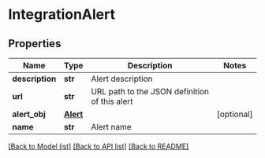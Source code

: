 # IntegrationAlert

## Properties
Name | Type | Description | Notes
------------ | ------------- | ------------- | -------------
**description** | **str** | Alert description | 
**url** | **str** | URL path to the JSON definition of this alert | 
**alert_obj** | [**Alert**](Alert.md) |  | [optional] 
**name** | **str** | Alert name | 

[[Back to Model list]](../README.md#documentation-for-models) [[Back to API list]](../README.md#documentation-for-api-endpoints) [[Back to README]](../README.md)


